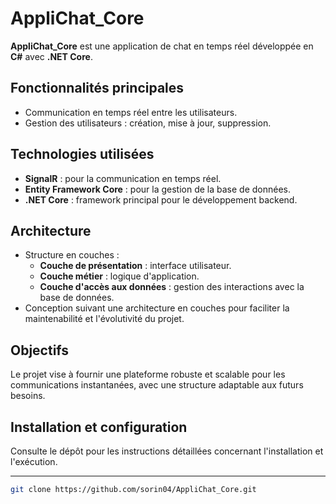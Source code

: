 # AppliChat_Core

**AppliChat_Core** est une application de chat en temps réel développée en **C#** avec **.NET Core**.

## Fonctionnalités principales
- Communication en temps réel entre les utilisateurs.
- Gestion des utilisateurs : création, mise à jour, suppression.


## Technologies utilisées
- **SignalR** : pour la communication en temps réel.
- **Entity Framework Core** : pour la gestion de la base de données.
- **.NET Core** : framework principal pour le développement backend.

## Architecture
- Structure en couches :
  - **Couche de présentation** : interface utilisateur.
  - **Couche métier** : logique d'application.
  - **Couche d'accès aux données** : gestion des interactions avec la base de données.
- Conception suivant une architecture en couches pour faciliter la maintenabilité et l'évolutivité du projet.

## Objectifs
Le projet vise à fournir une plateforme robuste et scalable pour les communications instantanées, avec une structure adaptable aux futurs besoins.

## Installation et configuration
Consulte le dépôt pour les instructions détaillées concernant l'installation et l'exécution.

---

```bash
git clone https://github.com/sorin04/AppliChat_Core.git
